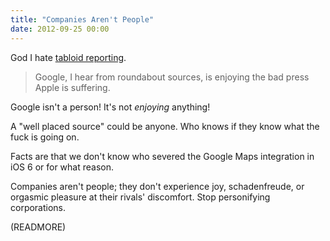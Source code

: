 ```yaml
---
title: "Companies Aren't People"
date: 2012-09-25 00:00
---
```


God I hate [tabloid reporting](http://www.guardian.co.uk/technology/blog/2012/sep/20/apple-google-maps-headache).

> Google, I hear from roundabout sources, is enjoying the bad press Apple is suffering.

Google isn't a person! It's not _enjoying_ anything!

A "well placed source" could be anyone. Who knows if they know what the fuck is going on.

Facts are that we don't know who severed the Google Maps integration in iOS 6 or for what reason.

Companies aren't people; they don't experience joy, schadenfreude, or orgasmic pleasure at their rivals' discomfort. Stop personifying corporations.

(READMORE)
